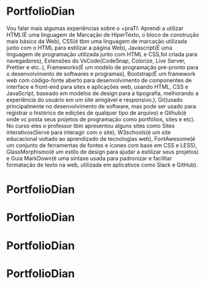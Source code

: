 # PortfolioDian
Vou falar mais algumas experiências sobre o +praTI: Aprendi a utilizar HTML(É uma linguagem de Marcação de HiperTexto, o bloco de construção mais básico da Web), CSS(é tbm uma linguagem de marcação utilizada junto com o HTML para estilizar a página Web), Javascript(É uma linguagem de programação utilizada junto com HTML e CSS,foi criada para navegadores), Extensões do VsCode(CodeSnap, Colorize, Live Server, Prettier e etc..), Frameworks(É um modelo de programação pré-pronto para o desenvolvimento de softwares e programas), Bootstrap(É um framework web com código-fonte aberto para desenvolvimento de componentes de interface e front-end para sites e aplicações web, usando HTML, CSS e JavaScript, baseado em modelos de design para a tipografia, melhorando a experiência do usuário em um site amigável e responsivo.), Git(usado principalmente no desenvolvimento de software, mas pode ser usado para registrar o histórico de edições de qualquer tipo de arquivo) e Github(é onde vc posta seus projetos de programação como portfólios, sites e etc). No curso eles o professor tbm apresentou alguns sites como Sites interativos(Serve para interagir com o site), W3schools(é um site educacional voltado ao aprendizado de tecnologias web), FontAwesome(é um conjunto de ferramentas de fontes e ícones com base em CSS e LESS), GlassMorphismo(é um estilo de design para ajudar a estilizar seus projetos) e Guia MarkDown(é uma sintaxe usada para padronizar e facilitar formatação de texto na web, utilizada em aplicativos como Slack e GitHub).
# PortfolioDian
# PortfolioDian
# PortfolioDian
# PortfolioDian
